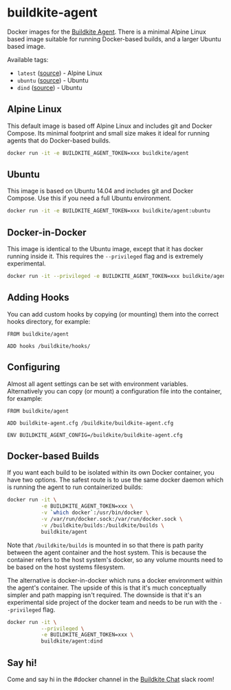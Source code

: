 # buildkite-agent

Docker images for the [Buildkite Agent](https://github.com/buildkite/agent). There is a minimal Alpine Linux based image suitable for running Docker-based builds, and a larger Ubuntu based image.

Available tags:

* `latest` ([source](https://github.com/buildkite/docker-buildkite-agent/blob/master/Dockerfile)) - Alpine Linux
* `ubuntu` ([source](https://github.com/buildkite/docker-buildkite-agent/blob/master/ubuntu/Dockerfile)) - Ubuntu
* `dind` ([source](https://github.com/buildkite/docker-buildkite-agent/blob/master/dind/Dockerfile)) - Ubuntu

## Alpine Linux

This default image is based off Alpine Linux and includes git and Docker Compose. Its minimal footprint and small size makes it ideal for running agents that do Docker-based builds.

```bash
docker run -it -e BUILDKITE_AGENT_TOKEN=xxx buildkite/agent
```

## Ubuntu

This image is based on Ubuntu 14.04 and includes git and Docker Compose. Use this if you need a full Ubuntu environment.

```bash
docker run -it -e BUILDKITE_AGENT_TOKEN=xxx buildkite/agent:ubuntu
```

## Docker-in-Docker

This image is identical to the Ubuntu image, except that it has docker running inside it. This requires the `--privileged` flag and is extremely experimental.

```bash
docker run -it --privileged -e BUILDKITE_AGENT_TOKEN=xxx buildkite/agent:dind
```

## Adding Hooks

You can add custom hooks by copying (or mounting) them into the correct hooks directory, for example:

```
FROM buildkite/agent

ADD hooks /buildkite/hooks/
```

## Configuring

Almost all agent settings can be set with environment variables. Alternatively you can copy (or mount) a configuration file into the container, for example:

```
FROM buildkite/agent

ADD buildkite-agent.cfg /buildkite/buildkite-agent.cfg

ENV BUILDKITE_AGENT_CONFIG=/buildkite/buildkite-agent.cfg
```

## Docker-based Builds

If you want each build to be isolated within its own Docker container, you have two options. The safest route is to use the same docker daemon which is running the agent to run containerized builds:

```bash
docker run -it \
           -e BUILDKITE_AGENT_TOKEN=xxx \
           -v `which docker`:/usr/bin/docker \
           -v /var/run/docker.sock:/var/run/docker.sock \
           -v /buildkite/builds:/buildkite/builds \
           buildkite/agent
```

Note that `/buildkite/builds` is mounted in so that there is path parity between the agent container and the host system. This is because the container refers to the host system's docker, so any volume mounts need to be based on the host systems filesystem.

The alternative is docker-in-docker which runs a docker environment within the agent's container. The upside of this is that it's much conceptually simpler and path mapping isn't required. The downside is that it's an experimental side project of the docker team and needs to be run with the `--privileged` flag.

```bash
docker run -it \
           --privileged \
           -e BUILDKITE_AGENT_TOKEN=xxx \
           buildkite/agent:dind
```

## Say hi!

Come and say hi in the #docker channel in the [Buildkite Chat](https://chat.buildkite.com) slack room!
